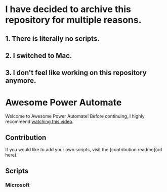 # I have decided to archive this repository for multiple reasons.
## 1. There is literally no scripts.
## 2. I switched to Mac.
## 3. I don't feel like working on this repository anymore.

# Awesome Power Automate
Welcome to Awesome Power Automate! Before continuing, I highly recommend [watching this video](https://youtu.be/--cHILkVUtw).   
## Contribution
If you would like to add your own scripts, visit the [contribution readme](url here).
## Scripts

### Microsoft


